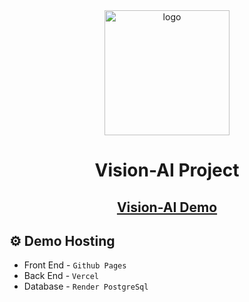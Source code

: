 <div align="center">

  <img src="./assets/vision.PNG" alt="logo" width="200" height="auto" />
  <h1>Vision-AI Project</h1>
   
   <h2>
    <a href="https://ajaykumar-here.github.io/Vision-AI/">Vision-AI Demo</a>
   </h2>
</div> 

<!-- Hosting -->

 ## :gear: Demo Hosting


 - Front End  - `Github Pages`
 - Back End -  `Vercel`
 - Database - `Render PostgreSql`
